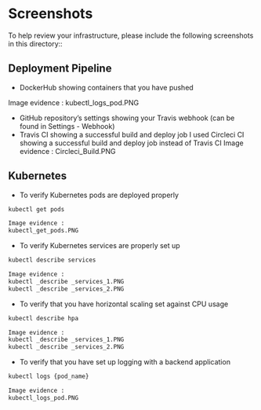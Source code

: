 # Screenshots
To help review your infrastructure, please include the following screenshots in this directory::

## Deployment Pipeline
* DockerHub showing containers that you have pushed

Image evidence : 
kubectl_logs_pod.PNG

* GitHub repository’s settings showing your Travis webhook (can be found in Settings - Webhook)
* Travis CI showing a successful build and deploy job
I used Circleci CI showing a successful build and deploy job instead of Travis CI 
Image evidence : Circleci_Build.PNG

## Kubernetes
* To verify Kubernetes pods are deployed properly
```bash
kubectl get pods

Image evidence : 
kubectl_get_pods.PNG
```
* To verify Kubernetes services are properly set up
```bash
kubectl describe services

Image evidence : 
kubectl _describe _services_1.PNG
kubectl _describe _services_2.PNG
```
* To verify that you have horizontal scaling set against CPU usage
```bash
kubectl describe hpa

Image evidence :
kubectl _describe _services_1.PNG
kubectl _describe _services_2.PNG
```
* To verify that you have set up logging with a backend application
```bash
kubectl logs {pod_name}

Image evidence : 
kubectl_logs_pod.PNG
```
